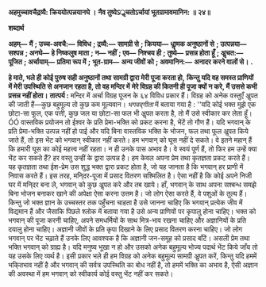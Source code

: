 **अहमुच्चावचैद्र्रव्यै: क्रिययोत्पन्नयानघे ।** **नैव तुष्येऽॢचतोऽर्चायां भूतग्रामावमानिन: ॥ २४॥** 

**शब्दार्थ** 

**अहम्—** **मैं** **; उच्च-अवचै:—** **विविध** **; द्रव्यै:—** **सामग्री से** **; क्रियया—** **धाॢमक अनुष्ठानों से** **; उत्पन्नया—** **सश्पन्न** **; अनघे—** **हे निष्कलुष माता** **; न—** **नहीं** **; एव—** **निश्चय ही** **; तुष्ये—** **प्रसन्न होता हूँ** **; अॢचत:—** **पूजित** **; अर्चायाम्—** **प्रतिमा रूप में** **;** **भूत-ग्राम—** **अन्य जीवों को** **; अवमानिन:—** **अनादर करने वालों से।** **.** 

**हे माते, भले ही कोई पुरुष सही अनुष्ठानों तथा सामग्री द्वारा मेरी पूजा करता हो,** **किन्तु यदि वह समस्त प्राणियों में मेरी उपस्थिति से अनजान रहता है, तो वह मन्दिर में** **मेरे विग्रह की कितनी ही पूजा क्यों न करे, मैं उससे कभी प्रसन्न नहीं होता।** **तात्पर्य :** मन्दिर में अर्चा विग्रह पूजन के ६४ विविध प्रकार हैं। विग्रह को अनेक वस्तुएँ अॢपत की जाती हैं—कुछ बहुमूल्य तो कुछ कम मूल्यवान। *भगवद्गीता* में बताया गया है : ''यदि कोई भक्त मुझे एक छोटा-सा फूल, एक पत्ती, कुछ जल या छोटा-सा फल भी अॢपत करता है, तो मैं उसे स्वीकार कर लेता हूँ।ÓÓ वास्तविक प्रयोजन तो ईश्वर के प्रति प्रेमा-भक्ति को प्रकट करना है, भेंटें तो गौण हैं। यदि भगवान् के प्रति प्रेमा-भक्ति उत्पन्न नहीं हो पाई और यदि बिना वास्तविक भक्ति के भोजन, फल तथा फूल अॢपत किये जाते हैं, तो इस भेंट को भगवान् स्वीकार नहीं करते। हम भगवान् को घूस नहीं दे सकते। वे इतने महान् हैं कि हमारी घूस का कोई महत्त्व नहीं रहता। न ही उनके पास अभाव है। वे स्वयं पूर्ण हैं, तो फिर हम उन्हें क्या भेंट कर सकते हैं? हर वस्तु उन्हीं के द्वारा उत्पन्न है। हम केवल अपना प्रेम तथा कृतज्ञता प्रकट करते हैं। यह कृतज्ञता तथा ईश-प्रेम उस शुद्ध भक्त द्वारा प्रकट होता है, जो यह जानता है कि भगवान् हर प्राणी में निवास करते हैं। इस तरह, मनि्दर-पूजा में प्रसाद वितरण सश्मिलित है। ऐसा नहीं है कि कोई अपने निजी घर में मनि्दर बना ले, भगवान् को कुछ अॢपत करे और तब खाये। हाँ, भगवान् के साथ अपना सश्बन्ध समझे बिना भोजन बनाकर खाने की अपेक्षा ऐसा करना उत्तम है। जो लोग ऐसा करते हैं, वे पशुओं के तुल्य हैं। किन्तु जो भक्त ज्ञान के उच्चस्तर तक पहुँचना चाहता है उसे जानना चाहिए कि भगवान् प्रत्येक जीव में विद्यमान हैं और जैसाकि पिछले श्लोक में बताया गया है उसे अन्य प्राणियों पर कृपालु होना चाहिए। भक्त को भगवान् की पूजा करनी चाहिए, अपने समधर्मियों के साथ मित्र-भाव रखना चाहिए और अज्ञानियों के प्रति दयालु होना चाहिए। अज्ञानी जीवों के प्रति कृपा दिखाने के लिए प्रसाद वितरण करना चाहिए। जो लोग भगवान् पर भेंट चढ़ाते हैं उनके लिए आवश्यक है कि अज्ञानी जन-समूह को प्रसाद बाँटें। असली प्रेम तथा भक्ति भगवान् को ग्राह्य है। यदि मनुष्य भूखा न हो और उसको अनेक बहुमूल्य भोज्य पदार्थ भेंट किये जाँय तो यह उसके लिए व्यर्थ है। इसी प्रकार भले ही हम विग्रह को अनेक बहुमूल्य सामग्री अॢपत करें, किन्तु यदि हममें भकि्तभाव नहीं है और भगवान् की सर्वत्र उपस्थिति का बोध नहीं है, तो हममें भक्ति का अभाव है, ऐसी अज्ञान की अवस्था में हम भगवान् को स्वीकार्य कोई वस्तु भेंट नहीं कर सकते।  